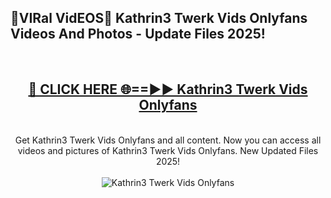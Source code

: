 <h2>🔴VIRal VidEOS🔴 Kathrin3 Twerk Vids Onlyfans Videos And Photos - Update Files 2025!</h2>
<br>
<div align="center">
<h2><a href="https://virallinks.top/odZfE0" rel="nofollow">🔴 CLICK HERE 🌐==►► Kathrin3 Twerk Vids Onlyfans</a></h2>
<br>
Get Kathrin3 Twerk Vids Onlyfans and all content. Now you can access all videos and pictures of Kathrin3 Twerk Vids Onlyfans. New Updated Files 2025!
<br>
<br>
<a href="https://virallinks.top/odZfE0" rel="nofollow" data-target="animated-image.originalLink"><img src="https://i.imgur.com/dJHk4Zq.gif)" alt="Kathrin3 Twerk Vids Onlyfans" style="max-width: 100%; display: inline-block;" data-target="animated-image.originalImage"></a>
</div>
<br>
